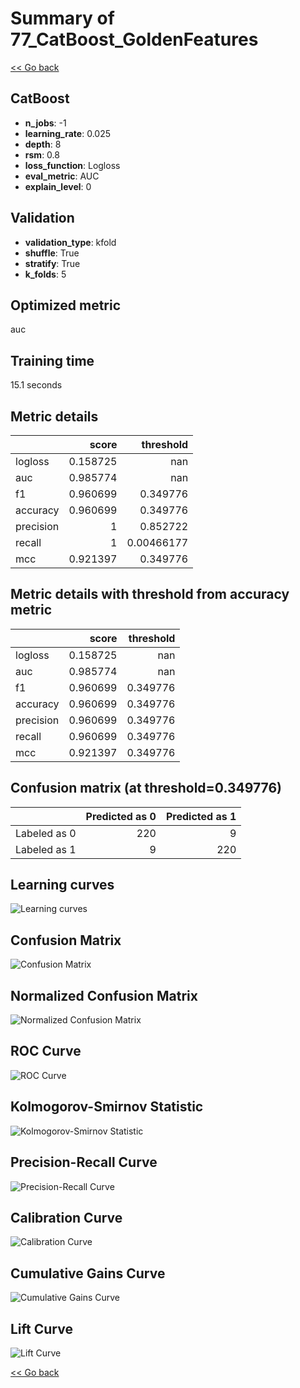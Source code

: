 # Summary of 77_CatBoost_GoldenFeatures

[<< Go back](../README.md)


## CatBoost
- **n_jobs**: -1
- **learning_rate**: 0.025
- **depth**: 8
- **rsm**: 0.8
- **loss_function**: Logloss
- **eval_metric**: AUC
- **explain_level**: 0

## Validation
 - **validation_type**: kfold
 - **shuffle**: True
 - **stratify**: True
 - **k_folds**: 5

## Optimized metric
auc

## Training time

15.1 seconds

## Metric details
|           |    score |    threshold |
|:----------|---------:|-------------:|
| logloss   | 0.158725 | nan          |
| auc       | 0.985774 | nan          |
| f1        | 0.960699 |   0.349776   |
| accuracy  | 0.960699 |   0.349776   |
| precision | 1        |   0.852722   |
| recall    | 1        |   0.00466177 |
| mcc       | 0.921397 |   0.349776   |


## Metric details with threshold from accuracy metric
|           |    score |   threshold |
|:----------|---------:|------------:|
| logloss   | 0.158725 |  nan        |
| auc       | 0.985774 |  nan        |
| f1        | 0.960699 |    0.349776 |
| accuracy  | 0.960699 |    0.349776 |
| precision | 0.960699 |    0.349776 |
| recall    | 0.960699 |    0.349776 |
| mcc       | 0.921397 |    0.349776 |


## Confusion matrix (at threshold=0.349776)
|              |   Predicted as 0 |   Predicted as 1 |
|:-------------|-----------------:|-----------------:|
| Labeled as 0 |              220 |                9 |
| Labeled as 1 |                9 |              220 |

## Learning curves
![Learning curves](learning_curves.png)
## Confusion Matrix

![Confusion Matrix](confusion_matrix.png)


## Normalized Confusion Matrix

![Normalized Confusion Matrix](confusion_matrix_normalized.png)


## ROC Curve

![ROC Curve](roc_curve.png)


## Kolmogorov-Smirnov Statistic

![Kolmogorov-Smirnov Statistic](ks_statistic.png)


## Precision-Recall Curve

![Precision-Recall Curve](precision_recall_curve.png)


## Calibration Curve

![Calibration Curve](calibration_curve_curve.png)


## Cumulative Gains Curve

![Cumulative Gains Curve](cumulative_gains_curve.png)


## Lift Curve

![Lift Curve](lift_curve.png)



[<< Go back](../README.md)

